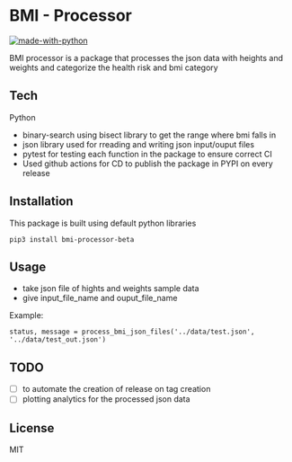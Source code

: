 # BMI - Processor


[![made-with-python](https://img.shields.io/badge/v1.0.2%20-bmi_processor-1f425f.svg)](https://pypi.org/project/bmi-processor-beta/)

BMI processor is a package that processes the json data with heights and weights and categorize the health risk and bmi category

## Tech

Python 

- binary-search using bisect library to get the range where bmi falls in
- json library used for rreading and writing json input/ouput files
- pytest for testing each function in the package to ensure correct CI
- Used github actions for CD to publish the package in PYPI on every release 


## Installation

This package is built using default python libraries
```
pip3 install bmi-processor-beta
```

## Usage 
 - take json file of hights and weights sample data
 - give input_file_name and ouput_file_name
 
 Example:
   ```python3
   status, message = process_bmi_json_files('../data/test.json', '../data/test_out.json')   
   ```
## TODO

- [ ] to automate the creation of release on tag creation
- [ ] plotting analytics for the processed json data

## License

MIT

